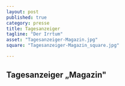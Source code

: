 ```yaml
---
layout: post
published: true
category: presse
title: Tagesanzeiger
tagline: "Der Irrtum"
asset: "Tagesanzeiger-Magazin.jpg"
square: "Tagesanzeiger-Magazin_square.jpg"

---
```


## Tagesanzeiger „Magazin"


